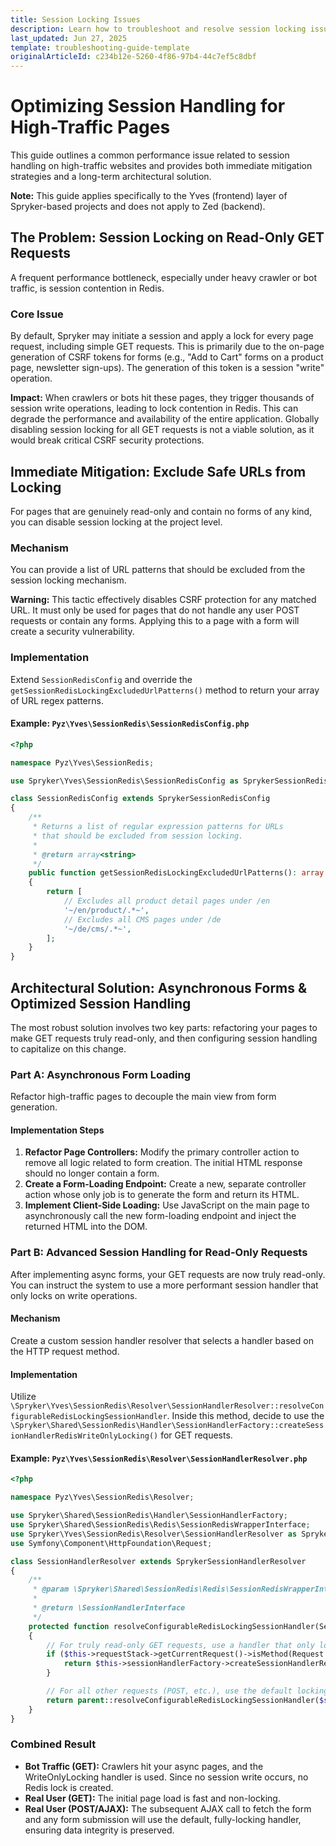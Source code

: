 ```yaml
---
title: Session Locking Issues
description: Learn how to troubleshoot and resolve session locking issues in Spryker-based projects.
last_updated: Jun 27, 2025
template: troubleshooting-guide-template
originalArticleId: c234b12e-5260-4f86-97b4-44c7ef5c8dbf
---
```


# Optimizing Session Handling for High-Traffic Pages

This guide outlines a common performance issue related to session handling on high-traffic websites and provides both immediate mitigation strategies and a long-term architectural solution.

**Note:** This guide applies specifically to the Yves (frontend) layer of Spryker-based projects and does not apply to Zed (backend).

## The Problem: Session Locking on Read-Only GET Requests

A frequent performance bottleneck, especially under heavy crawler or bot traffic, is session contention in Redis.

### Core Issue

By default, Spryker may initiate a session and apply a lock for every page request, including simple GET requests. This is primarily due to the on-page generation of CSRF tokens for forms (e.g., "Add to Cart" forms on a product page, newsletter sign-ups). The generation of this token is a session "write" operation.

**Impact:** When crawlers or bots hit these pages, they trigger thousands of session write operations, leading to lock contention in Redis. This can degrade the performance and availability of the entire application. Globally disabling session locking for all GET requests is not a viable solution, as it would break critical CSRF security protections.

## Immediate Mitigation: Exclude Safe URLs from Locking

For pages that are genuinely read-only and contain no forms of any kind, you can disable session locking at the project level.

### Mechanism

You can provide a list of URL patterns that should be excluded from the session locking mechanism.

**Warning:** This tactic effectively disables CSRF protection for any matched URL. It must only be used for pages that do not handle any user POST requests or contain any forms. Applying this to a page with a form will create a security vulnerability.

### Implementation

Extend `SessionRedisConfig` and override the `getSessionRedisLockingExcludedUrlPatterns()` method to return your array of URL regex patterns.

#### Example: `Pyz\Yves\SessionRedis\SessionRedisConfig.php`

```php
<?php

namespace Pyz\Yves\SessionRedis;

use Spryker\Yves\SessionRedis\SessionRedisConfig as SprykerSessionRedisConfig;

class SessionRedisConfig extends SprykerSessionRedisConfig
{
    /**
     * Returns a list of regular expression patterns for URLs
     * that should be excluded from session locking.
     *
     * @return array<string>
     */
    public function getSessionRedisLockingExcludedUrlPatterns(): array
    {
        return [
            // Excludes all product detail pages under /en
            '~/en/product/.*~',
            // Excludes all CMS pages under /de
            '~/de/cms/.*~',
        ];
    }
}
```

## Architectural Solution: Asynchronous Forms & Optimized Session Handling

The most robust solution involves two key parts: refactoring your pages to make GET requests truly read-only, and then configuring session handling to capitalize on this change.

### Part A: Asynchronous Form Loading

Refactor high-traffic pages to decouple the main view from form generation.

#### Implementation Steps

1. **Refactor Page Controllers:** Modify the primary controller action to remove all logic related to form creation. The initial HTML response should no longer contain a form.
2. **Create a Form-Loading Endpoint:** Create a new, separate controller action whose only job is to generate the form and return its HTML.
3. **Implement Client-Side Loading:** Use JavaScript on the main page to asynchronously call the new form-loading endpoint and inject the returned HTML into the DOM.

### Part B: Advanced Session Handling for Read-Only Requests

After implementing async forms, your GET requests are now truly read-only. You can instruct the system to use a more performant session handler that only locks on write operations.

#### Mechanism

Create a custom session handler resolver that selects a handler based on the HTTP request method.

#### Implementation

Utilize `\Spryker\Yves\SessionRedis\Resolver\SessionHandlerResolver::resolveConfigurableRedisLockingSessionHandler`. Inside this method, decide to use the `\Spryker\Shared\SessionRedis\Handler\SessionHandlerFactory::createSessionHandlerRedisWriteOnlyLocking()` for GET requests.

#### Example: `Pyz\Yves\SessionRedis\Resolver\SessionHandlerResolver.php`

```php
<?php

namespace Pyz\Yves\SessionRedis\Resolver;

use Spryker\Shared\SessionRedis\Handler\SessionHandlerFactory;
use Spryker\Shared\SessionRedis\Redis\SessionRedisWrapperInterface;
use Spryker\Yves\SessionRedis\Resolver\SessionHandlerResolver as SprykerSessionHandlerResolver;
use Symfony\Component\HttpFoundation\Request;

class SessionHandlerResolver extends SprykerSessionHandlerResolver
{
    /**
     * @param \Spryker\Shared\SessionRedis\Redis\SessionRedisWrapperInterface $sessionRedisWrapper
     *
     * @return \SessionHandlerInterface
     */
    protected function resolveConfigurableRedisLockingSessionHandler(SessionRedisWrapperInterface $sessionRedisWrapper): \SessionHandlerInterface
    {
        // For truly read-only GET requests, use a handler that only locks on writes.
        if ($this->requestStack->getCurrentRequest()->isMethod(Request::METHOD_GET)) {
            return $this->sessionHandlerFactory->createSessionHandlerRedisWriteOnlyLocking($sessionRedisWrapper);
        }

        // For all other requests (POST, etc.), use the default locking handler.
        return parent::resolveConfigurableRedisLockingSessionHandler($sessionRedisWrapper);
    }
}
```

### Combined Result

- **Bot Traffic (GET):** Crawlers hit your async pages, and the WriteOnlyLocking handler is used. Since no session write occurs, no Redis lock is created.
- **Real User (GET):** The initial page load is fast and non-locking.
- **Real User (POST/AJAX):** The subsequent AJAX call to fetch the form and any form submission will use the default, fully-locking handler, ensuring data integrity is preserved.
